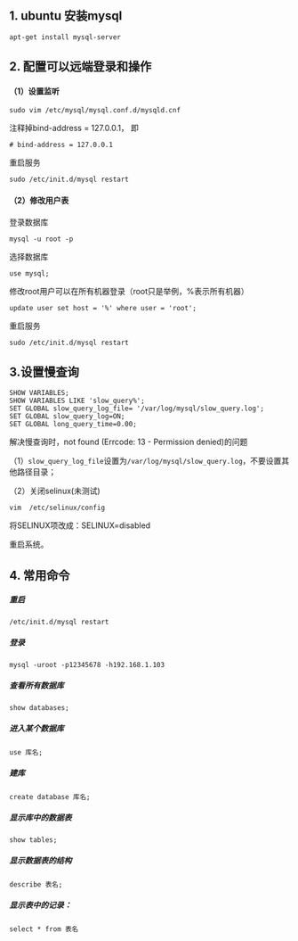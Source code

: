 ## 1. ubuntu 安装mysql

```
apt-get install mysql-server
```

## 2. 配置可以远端登录和操作

#### （1）设置监听

```
sudo vim /etc/mysql/mysql.conf.d/mysqld.cnf 
```

注释掉bind-address = 127.0.0.1， 即

```
# bind-address = 127.0.0.1
```
重启服务 

```
sudo /etc/init.d/mysql restart
```

#### （2）修改用户表

登录数据库 

```
mysql -u root -p 
```
选择数据库 

```
use mysql; 
```

修改root用户可以在所有机器登录（root只是举例，%表示所有机器） 

```
update user set host = '%' where user = 'root'; 
```

重启服务 

```
sudo /etc/init.d/mysql restart
```

## 3.设置慢查询

```
SHOW VARIABLES;
SHOW VARIABLES LIKE 'slow_query%';
SET GLOBAL slow_query_log_file= '/var/log/mysql/slow_query.log';
SET GLOBAL slow_query_log=ON;
SET GLOBAL long_query_time=0.00;
```

解决慢查询时，not found (Errcode: 13 - Permission denied)的问题

（1）`slow_query_log_file`设置为`/var/log/mysql/slow_query.log`，不要设置其他路径目录；


（2）关闭selinux(未测试)
```
vim  /etc/selinux/config
```
将SELINUX项改成：SELINUX=disabled

重启系统。



## 4. 常用命令 


##### 重启

```
/etc/init.d/mysql restart
```

##### 登录

```
mysql -uroot -p12345678 -h192.168.1.103
```

##### 查看所有数据库

```
show databases;
```

##### 进入某个数据库

```
use 库名;
```

##### 建库

```
create database 库名; 
```

##### 显示库中的数据表

```
show tables; 
```

##### 显示数据表的结构

```
describe 表名; 
```

##### 显示表中的记录： 

```
select * from 表名
```
